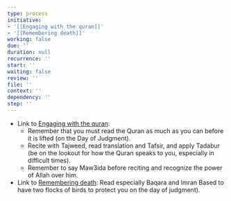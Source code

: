 ```yaml
---
type: process
initiative:
- '[[Engaging with the quran]]'
- '[[Remembering death]]'
working: false
due: ''
duration: null
recurrence: ''
start: ''
waiting: false
review: ''
file: ''
context: ''
dependency: ''
step: ''
---
```


* Link to [Engaging with the quran](Initiatives/worship/Engaging%20with%20the%20quran.md):
	* Remember that you must read the Quran as much as you can before it is lifted (on the Day of Judgment).
	* Recite with Tajweed, read translation and Tafsir, and apply Tadabur (be on the lookout for how the Quran speaks to you, especially in difficult times).
	* Remember to say Maw3ida before reciting and recognize the power of Allah over him.
* Link to [Remembering death](Initiatives/good%20traits/Remembering%20death.md): Read especially Baqara and Imran Based to have two flocks of birds to protect you on the day of judgment).
